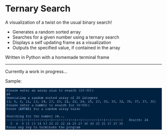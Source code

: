 # Ternary Search
A visualization of a twist on the usual binary search! 
- Generates a random sorted array
- Searches for a given number using a ternary search
- Displays a self updating frame as a visualization
- Outputs the specified value, if contained in the array

Written in Python with a homemade terminal frame

---

Currently a work in progress... 

Sample: 

![Terminal](./sample.png)